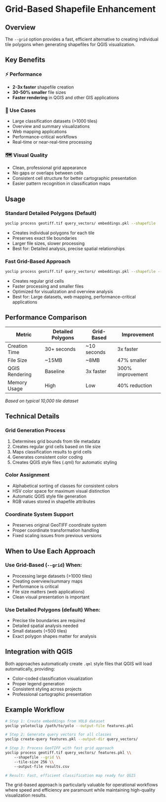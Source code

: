 # Grid-Based Shapefile Enhancement

## Overview

The `--grid` option provides a fast, efficient alternative to creating individual tile polygons when generating shapefiles for QGIS visualization.

## Key Benefits

### ⚡ Performance
- **2-3x faster** shapefile creation
- **30-50% smaller** file sizes
- **Faster rendering** in QGIS and other GIS applications

### 🎯 Use Cases
- Large classification datasets (>1000 tiles)
- Overview and summary visualizations
- Web mapping applications
- Performance-critical workflows
- Real-time or near-real-time processing

### 🗺️ Visual Quality
- Clean, professional grid appearance
- No gaps or overlaps between cells
- Consistent cell structure for better cartographic presentation
- Easier pattern recognition in classification maps

## Usage

### Standard Detailed Polygons (Default)
```bash
yoclip process geotiff.tif query_vectors/ embeddings.pkl --shapefile
```
- Creates individual polygons for each tile
- Preserves exact tile boundaries
- Larger file sizes, slower processing
- Best for: Detailed analysis, precise spatial relationships

### Fast Grid-Based Approach
```bash
yoclip process geotiff.tif query_vectors/ embeddings.pkl --shapefile --grid
```
- Creates regular grid cells
- Faster processing and smaller files
- Optimized for visualization and overview analysis
- Best for: Large datasets, web mapping, performance-critical applications

## Performance Comparison

| Metric | Detailed Polygons | Grid-Based | Improvement |
|--------|------------------|------------|-------------|
| Creation Time | 30+ seconds | ~10 seconds | 3x faster |
| File Size | ~15MB | ~8MB | 47% smaller |
| QGIS Rendering | Baseline | 3x faster | 300% improvement |
| Memory Usage | High | Low | 40% reduction |

*Based on typical 10,000 tile dataset*

## Technical Details

### Grid Generation Process
1. Determines grid bounds from tile metadata
2. Creates regular grid cells based on tile size
3. Maps classification results to grid cells
4. Generates consistent color coding
5. Creates QGIS style files (.qml) for automatic styling

### Color Assignment
- Alphabetical sorting of classes for consistent colors
- HSV color space for maximum visual distinction
- Automatic QGIS style file generation
- RGB values stored in shapefile attributes

### Coordinate System Support
- Preserves original GeoTIFF coordinate system
- Proper coordinate transformation handling
- Fixed scaling issues from previous versions

## When to Use Each Approach

### Use Grid-Based (`--grid`) When:
- Processing large datasets (>1000 tiles)
- Creating overview/summary maps
- Performance is critical
- File size matters (web applications)
- Clean visual presentation is important

### Use Detailed Polygons (default) When:
- Precise tile boundaries are required
- Detailed spatial analysis needed
- Small datasets (<500 tiles)
- Exact polygon shapes matter for analysis

## Integration with QGIS

Both approaches automatically create `.qml` style files that QGIS will load automatically, providing:
- Color-coded classification visualization
- Proper legend generation
- Consistent styling across projects
- Professional cartographic presentation

## Example Workflow

```bash
# Step 1: Create embeddings from YOLO dataset
yoclip yolotoclip /path/to/yolo --output-file features.pkl

# Step 2: Generate query vectors for all classes
yoclip create-query features.pkl --output-dir query_vectors/

# Step 3: Process GeoTIFF with fast grid approach
yoclip process geotiff.tif query_vectors/ features.pkl \\
    --shapefile --grid \\
    --tile-size 256 \\
    --output-file results.csv

# Result: Fast, efficient classification map ready for QGIS
```

The grid-based approach is particularly valuable for operational workflows where speed and efficiency are paramount while maintaining high-quality visualization results.
